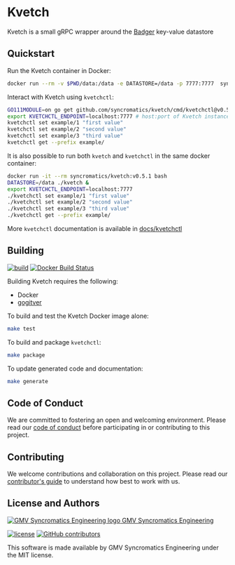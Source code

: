 # Kvetch

Kvetch is a small gRPC wrapper around the [Badger](https://github.com/dgraph-io/badger) key-value datastore

## Quickstart

Run the Kvetch container in Docker:

```bash
docker run --rm -v $PWD/data:/data -e DATASTORE=/data -p 7777:7777  syncromatics/kvetch:v0.5.1
```

Interact with Kvetch using `kvetchctl`:

```bash
GO111MODULE=on go get github.com/syncromatics/kvetch/cmd/kvetchctl@v0.5.1
export KVETCHCTL_ENDPOINT=localhost:7777 # host:port of Kvetch instance
kvetchctl set example/1 "first value"
kvetchctl set example/2 "second value"
kvetchctl set example/3 "third value"
kvetchctl get --prefix example/
```

It is also possible to run both `kvetch` and `kvetchctl` in the same docker container:

```bash
docker run -it --rm syncromatics/kvetch:v0.5.1 bash
DATASTORE=/data ./kvetch &
export KVETCHCTL_ENDPOINT=localhost:7777
./kvetchctl set example/1 "first value"
./kvetchctl set example/2 "second value"
./kvetchctl set example/3 "third value"
./kvetchctl get --prefix example/
```

More `kvetchctl` documentation is available in [docs/kvetchctl](docs/kvetchctl/kvetchctl.md)

## Building

[![build](https://github.com/syncromatics/kvetch/workflows/build/badge.svg)](https://github.com/syncromatics/kvetch/actions?query=workflow%3Abuild)
[![Docker Build Status](https://img.shields.io/docker/build/syncromatics/kvetch.svg)](https://hub.docker.com/r/syncromatics/kvetch/)

Building Kvetch requires the following:

- Docker
- [gogitver](https://github.com/syncromatics/gogitver)

To build and test the Kvetch Docker image alone:

```bash
make test
```

To build and package `kvetchctl`:

```bash
make package
```

To update generated code and documentation:

```bash
make generate
```

## Code of Conduct

We are committed to fostering an open and welcoming environment. Please read our [code of conduct](CODE_OF_CONDUCT.md) before participating in or contributing to this project.

## Contributing

We welcome contributions and collaboration on this project. Please read our [contributor's guide](CONTRIBUTING.md) to understand how best to work with us.

## License and Authors

[![GMV Syncromatics Engineering logo](https://secure.gravatar.com/avatar/645145afc5c0bc24ba24c3d86228ad39?size=16) GMV Syncromatics Engineering](https://github.com/syncromatics)

[![license](https://img.shields.io/github/license/syncromatics/kvetch.svg)](https://github.com/syncromatics/kvetch/blob/master/LICENSE)
[![GitHub contributors](https://img.shields.io/github/contributors/syncromatics/kvetch.svg)](https://github.com/syncromatics/kvetch/graphs/contributors)

This software is made available by GMV Syncromatics Engineering under the MIT license.
